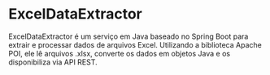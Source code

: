 # ExcelDataExtractor
ExcelDataExtractor é um serviço em Java baseado no Spring Boot para extrair e processar dados de arquivos Excel. Utilizando a biblioteca Apache POI, ele lê arquivos .xlsx, converte os dados em objetos Java e os disponibiliza via API REST.
